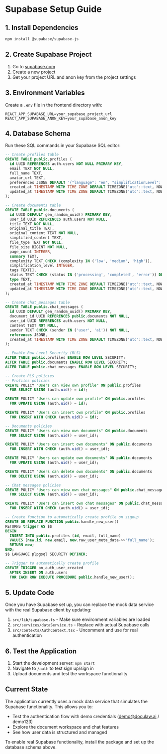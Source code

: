 # Supabase Setup Guide

## 1. Install Dependencies

```bash
npm install @supabase/supabase-js
```

## 2. Create Supabase Project

1. Go to [supabase.com](https://supabase.com)
2. Create a new project
3. Get your project URL and anon key from the project settings

## 3. Environment Variables

Create a `.env` file in the frontend directory with:

```env
REACT_APP_SUPABASE_URL=your_supabase_project_url
REACT_APP_SUPABASE_ANON_KEY=your_supabase_anon_key
```

## 4. Database Schema

Run these SQL commands in your Supabase SQL editor:

```sql
-- Create profiles table
CREATE TABLE public.profiles (
  id UUID REFERENCES auth.users NOT NULL PRIMARY KEY,
  email TEXT NOT NULL,
  full_name TEXT,
  avatar_url TEXT,
  preferences JSONB DEFAULT '{"language": "en", "simplificationLevel": "intermediate", "theme": "light", "notifications": true}',
  created_at TIMESTAMP WITH TIME ZONE DEFAULT TIMEZONE('utc'::text, NOW()) NOT NULL,
  updated_at TIMESTAMP WITH TIME ZONE DEFAULT TIMEZONE('utc'::text, NOW()) NOT NULL
);

-- Create documents table
CREATE TABLE public.documents (
  id UUID DEFAULT gen_random_uuid() PRIMARY KEY,
  user_id UUID REFERENCES auth.users NOT NULL,
  title TEXT NOT NULL,
  original_title TEXT,
  original_content TEXT NOT NULL,
  simplified_content TEXT,
  file_type TEXT NOT NULL,
  file_size BIGINT NOT NULL,
  page_count INTEGER,
  summary TEXT,
  complexity TEXT CHECK (complexity IN ('low', 'medium', 'high')),
  simplification_level INTEGER,
  tags TEXT[],
  status TEXT CHECK (status IN ('processing', 'completed', 'error')) DEFAULT 'processing',
  type TEXT,
  created_at TIMESTAMP WITH TIME ZONE DEFAULT TIMEZONE('utc'::text, NOW()) NOT NULL,
  updated_at TIMESTAMP WITH TIME ZONE DEFAULT TIMEZONE('utc'::text, NOW()) NOT NULL
);

-- Create chat_messages table
CREATE TABLE public.chat_messages (
  id UUID DEFAULT gen_random_uuid() PRIMARY KEY,
  document_id UUID REFERENCES public.documents NOT NULL,
  user_id UUID REFERENCES auth.users NOT NULL,
  content TEXT NOT NULL,
  sender TEXT CHECK (sender IN ('user', 'ai')) NOT NULL,
  references JSONB,
  created_at TIMESTAMP WITH TIME ZONE DEFAULT TIMEZONE('utc'::text, NOW()) NOT NULL
);

-- Enable Row Level Security (RLS)
ALTER TABLE public.profiles ENABLE ROW LEVEL SECURITY;
ALTER TABLE public.documents ENABLE ROW LEVEL SECURITY;
ALTER TABLE public.chat_messages ENABLE ROW LEVEL SECURITY;

-- Create RLS policies
-- Profiles policies
CREATE POLICY "Users can view own profile" ON public.profiles
  FOR SELECT USING (auth.uid() = id);

CREATE POLICY "Users can update own profile" ON public.profiles
  FOR UPDATE USING (auth.uid() = id);

CREATE POLICY "Users can insert own profile" ON public.profiles
  FOR INSERT WITH CHECK (auth.uid() = id);

-- Documents policies
CREATE POLICY "Users can view own documents" ON public.documents
  FOR SELECT USING (auth.uid() = user_id);

CREATE POLICY "Users can insert own documents" ON public.documents
  FOR INSERT WITH CHECK (auth.uid() = user_id);

CREATE POLICY "Users can update own documents" ON public.documents
  FOR UPDATE USING (auth.uid() = user_id);

CREATE POLICY "Users can delete own documents" ON public.documents
  FOR DELETE USING (auth.uid() = user_id);

-- Chat messages policies
CREATE POLICY "Users can view own chat messages" ON public.chat_messages
  FOR SELECT USING (auth.uid() = user_id);

CREATE POLICY "Users can insert own chat messages" ON public.chat_messages
  FOR INSERT WITH CHECK (auth.uid() = user_id);

-- Create function to automatically create profile on signup
CREATE OR REPLACE FUNCTION public.handle_new_user()
RETURNS trigger AS $$
BEGIN
  INSERT INTO public.profiles (id, email, full_name)
  VALUES (new.id, new.email, new.raw_user_meta_data->>'full_name');
  RETURN new;
END;
$$ LANGUAGE plpgsql SECURITY DEFINER;

-- Trigger to automatically create profile
CREATE TRIGGER on_auth_user_created
  AFTER INSERT ON auth.users
  FOR EACH ROW EXECUTE PROCEDURE public.handle_new_user();
```

## 5. Update Code

Once you have Supabase set up, you can replace the mock data service with the real Supabase client by updating:

1. `src/lib/supabase.ts` - Make sure environment variables are loaded
2. `src/services/dataService.ts` - Replace with actual Supabase calls
3. `src/contexts/AuthContext.tsx` - Uncomment and use for real authentication

## 6. Test the Application

1. Start the development server: `npm start`
2. Navigate to `/auth` to test sign up/sign in
3. Upload documents and test the workspace functionality

## Current State

The application currently uses a mock data service that simulates the Supabase functionality. This allows you to:

- Test the authentication flow with demo credentials (demo@doculaw.ai / demo123)
- Explore the document workspace and chat features
- See how user data is structured and managed

To enable real Supabase functionality, install the package and set up the database schema above. 